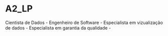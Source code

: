 # A2_LP
Cientista de Dados - 
Engenheiro de Software -
Especialista em vizualização de dados -
Especialista em garantia da qualidade -
